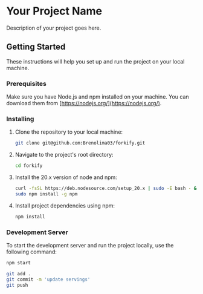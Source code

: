 # Your Project Name

Description of your project goes here.

## Getting Started

These instructions will help you set up and run the project on your local machine.

### Prerequisites

Make sure you have Node.js and npm installed on your machine. You can download them from [https://nodejs.org/](https://nodejs.org/).

### Installing

1. Clone the repository to your local machine:

    ```bash
    git clone git@github.com:Brenolima03/forkify.git
    ```

2. Navigate to the project's root directory:

    ```bash
    cd forkify
    ```

3. Install the 20.x version of node and npm:

    ```bash
    curl -fsSL https://deb.nodesource.com/setup_20.x | sudo -E bash - &&\ sudo apt-get install -y nodejs
    sudo npm install -g npm
    ```

3. Install project dependencies using npm:

    ```bash
    npm install
    ```

### Development Server

To start the development server and run the project locally, use the following command:

```bash
npm start

git add .
git commit -m 'update servings'
git push